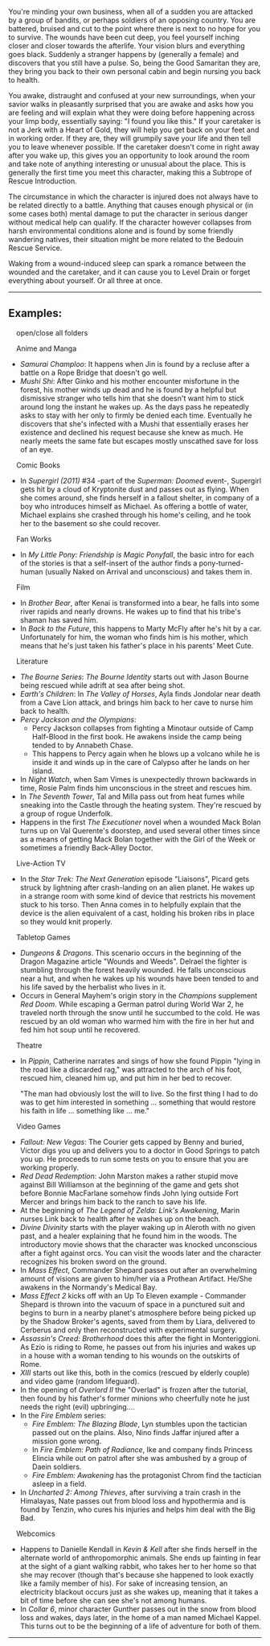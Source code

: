 You're minding your own business, when all of a sudden you are attacked by a group of bandits, or perhaps soldiers of an opposing country. You are battered, bruised and cut to the point where there is next to no hope for you to survive. The wounds have been cut deep, you feel yourself inching closer and closer towards the afterlife. Your vision blurs and everything goes black. Suddenly a stranger happens by (generally a female) and discovers that you still have a pulse. So, being the Good Samaritan they are, they bring you back to their own personal cabin and begin nursing you back to health.

You awake, distraught and confused at your new surroundings, when your savior walks in pleasantly surprised that you are awake and asks how you are feeling and will explain what they were doing before happening across your limp body, essentially saying: "I found you like this." If your caretaker is not a Jerk with a Heart of Gold, they will help you get back on your feet and in working order. If they are, they will grumpily save your life and then tell you to leave whenever possible. If the caretaker doesn't come in right away after you wake up, this gives you an opportunity to look around the room and take note of anything interesting or unusual about the place. This is generally the first time you meet this character, making this a Subtrope of Rescue Introduction.

The circumstance in which the character is injured does not always have to be related directly to a battle. Anything that causes enough physical or (in some cases both) mental damage to put the character in serious danger without medical help can qualify. If the character however collapses from harsh environmental conditions alone and is found by some friendly wandering natives, their situation might be more related to the Bedouin Rescue Service.

Waking from a wound-induced sleep can spark a romance between the wounded and the caretaker, and it can cause you to Level Drain or forget everything about yourself. Or all three at once.

___

## Examples:

    open/close all folders 

    Anime and Manga  

-   _Samurai Champloo_: It happens when Jin is found by a recluse after a battle on a Rope Bridge that doesn't go well.
-   _Mushi Shi_: After Ginko and his mother encounter misfortune in the forest, his mother winds up dead and he is found by a helpful but dismissive stranger who tells him that she doesn't want him to stick around long the instant he wakes up. As the days pass he repeatedly asks to stay with her only to firmly be denied each time. Eventually he discovers that she's infected with a Mushi that essentially erases her existence and declined his request because she knew as much. He nearly meets the same fate but escapes mostly unscathed save for loss of an eye.

    Comic Books 

-   In _Supergirl (2011)_ #34 -part of the _Superman: Doomed_ event-, Supergirl gets hit by a cloud of Kryptonite dust and passes out as flying. When she comes around, she finds herself in a fallout shelter, in company of a boy who introduces himself as Michael. As offering a bottle of water, Michael explains she crashed through his home's ceiling, and he took her to the basement so she could recover.

    Fan Works 

-   In _My Little Pony: Friendship is Magic_ _Ponyfall_, the basic intro for each of the stories is that a self-insert of the author finds a pony-turned-human (usually Naked on Arrival and unconscious) and takes them in.

    Film  

-   In _Brother Bear_, after Kenai is transformed into a bear, he falls into some river rapids and nearly drowns. He wakes up to find that his tribe's shaman has saved him.
-   In _Back to the Future_, this happens to Marty McFly after he's hit by a car. Unfortunately for him, the woman who finds him is his mother, which means that he's just taken his father's place in his parents' Meet Cute.

    Literature  

-   _The Bourne Series_: _The Bourne Identity_ starts out with Jason Bourne being rescued while adrift at sea after being shot.
-   _Earth's Children_: In _The Valley of Horses_, Ayla finds Jondolar near death from a Cave Lion attack, and brings him back to her cave to nurse him back to health.
-   _Percy Jackson and the Olympians_:
    -   Percy Jackson collapses from fighting a Minotaur outside of Camp Half-Blood in the first book. He awakens inside the camp being tended to by Annabeth Chase.
    -   This happens to Percy again when he blows up a volcano while he is inside it and winds up in the care of Calypso after he lands on her island.
-   In _Night Watch_, when Sam Vimes is unexpectedly thrown backwards in time, Rosie Palm finds him unconscious in the street and rescues him.
-   In _The Seventh Tower_, Tal and Milla pass out from heat fumes while sneaking into the Castle through the heating system. They're rescued by a group of rogue Underfolk.
-   Happens in the first _The Executioner_ novel when a wounded Mack Bolan turns up on Val Querente's doorstep, and used several other times since as a means of getting Mack Bolan together with the Girl of the Week or sometimes a friendly Back-Alley Doctor.

    Live-Action TV 

-   In the _Star Trek: The Next Generation_ episode "Liaisons", Picard gets struck by lightning after crash-landing on an alien planet. He wakes up in a strange room with some kind of device that restricts his movement stuck to his torso. Then Anna comes in to helpfully explain that the device is the alien equivalent of a cast, holding his broken ribs in place so they would knit properly.

    Tabletop Games 

-   _Dungeons & Dragons_. This scenario occurs in the beginning of the Dragon Magazine article "Wounds and Weeds". Delrael the fighter is stumbling through the forest heavily wounded. He falls unconscious near a hut, and when he wakes up his wounds have been tended to and his life saved by the herbalist who lives in it.
-   Occurs in General Mayhem's origin story in the _Champions_ supplement _Red Doom_. While escaping a German patrol during World War 2, he traveled north through the snow until he succumbed to the cold. He was rescued by an old woman who warmed him with the fire in her hut and fed him hot soup until he recovered.

    Theatre  

-   In _Pippin_, Catherine narrates and sings of how she found Pippin "lying in the road like a discarded rag," was attracted to the arch of his foot, rescued him, cleaned him up, and put him in her bed to recover.
    
    "The man had obviously lost the will to live. So the first thing I had to do was to get him interested in something ... something that would restore his faith in life ... something like ... me."
    

    Video Games  

-   _Fallout: New Vegas_: The Courier gets capped by Benny and buried, Victor digs you up and delivers you to a doctor in Good Springs to patch you up. He proceeds to run some tests on you to ensure that you are working properly.
-   _Red Dead Redemption_: John Marston makes a rather stupid move against Bill Williamson at the beginning of the game and gets shot before Bonnie MacFarlane somehow finds John lying outside Fort Mercer and brings him back to the ranch to save his life.
-   At the beginning of _The Legend of Zelda: Link's Awakening_, Marin nurses Link back to health after he washes up on the beach.
-   _Divine Divinity_ starts with the player waking up in Aleroth with no given past, and a healer explaining that he found him in the woods. The introductory movie shows that the character was knocked unconscious after a fight against orcs. You can visit the woods later and the character recognizes his broken sword on the ground.
-   In _Mass Effect_, Commander Shepard passes out after an overwhelming amount of visions are given to him/her via a Prothean Artifact. He/She awakens in the Normandy's Medical Bay.
-   _Mass Effect 2_ kicks off with an Up To Eleven example - Commander Shepard is thrown into the vacuum of space in a punctured suit and begins to burn in a nearby planet's atmosphere before being picked up by the Shadow Broker's agents, saved from them by Liara, delivered to Cerberus and only then reconstructed with experimental surgery.
-   _Assassin's Creed: Brotherhood_ does this after the fight in Monteriggioni. As Ezio is riding to Rome, he passes out from his injuries and wakes up in a house with a woman tending to his wounds on the outskirts of Rome.
-   _XIII_ starts out like this, both in the comics (rescued by elderly couple) and video game (random lifeguard).
-   In the opening of _Overlord II_ the "Overlad" is frozen after the tutorial, then found by his father's former minions who cheerfully note he just needs the right (evil) upbringing....
-   In the _Fire Emblem_ series:
    -   _Fire Emblem: The Blazing Blade_, Lyn stumbles upon the tactician passed out on the plains. Also, Nino finds Jaffar injured after a mission gone wrong.
    -   In _Fire Emblem: Path of Radiance_, Ike and company finds Princess Elincia while out on patrol after she was ambushed by a group of Daein soldiers.
    -   _Fire Emblem: Awakening_ has the protagonist Chrom find the tactician asleep in a field.
-   In _Uncharted 2: Among Thieves_, after surviving a train crash in the Himalayas, Nate passes out from blood loss and hypothermia and is found by Tenzin, who cures his injuries and helps him deal with the Big Bad.

    Webcomics  

-   Happens to Danielle Kendall in _Kevin & Kell_ after she finds herself in the alternate world of anthropomorphic animals. She ends up fainting in fear at the sight of a giant walking rabbit, who takes her to her home so that she may recover (though that's because she happened to look exactly like a family member of his). For sake of increasing tension, an electricity blackout occurs just as she wakes up, meaning that it takes a bit of time before she can see she's not among humans.
-   In _Collar 6_, minor character Gunther passes out in the snow from blood loss and wakes, days later, in the home of a man named Michael Kappel. This turns out to be the beginning of a life of adventure for both of them.

___